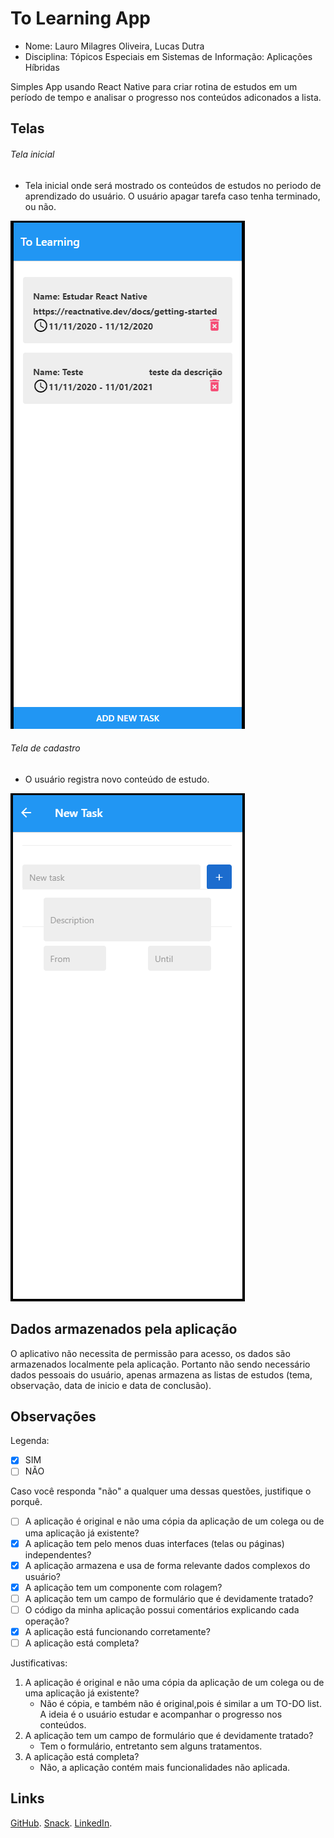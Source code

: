 # **To Learning App**

- Nome: Lauro Milagres Oliveira, Lucas Dutra
- Disciplina: Tópicos Especiais em Sistemas de Informação: Aplicações Híbridas

Simples App usando React Native para criar rotina de estudos em um período de tempo e analisar o progresso nos conteúdos adiconados a lista.

## Telas

###### Tela inicial
- Tela inicial onde será mostrado os conteúdos de estudos no periodo de aprendizado do usuário. O usuário apagar tarefa caso tenha terminado, ou não.

![Tela Inicial](assets/Tela1.png)

###### Tela de cadastro
- O usuário registra novo conteúdo de estudo.

![Tela Cadastro e Edição](assets/Tela2.png)

## Dados armazenados pela aplicação

O aplicativo não necessita de permissão para acesso, os dados são armazenados localmente pela aplicação.
Portanto não sendo necessário dados pessoais do usuário, apenas armazena as listas de estudos (tema, observação, data de inicio e data de conclusão).

## Observações

Legenda:
- [x] SIM
- [ ] NÃO

Caso você responda "não" a qualquer uma dessas questões, justifique o porquê.

- [ ] A aplicação é original e não uma cópia da aplicação de um colega ou de uma aplicação já existente?
- [x] A aplicação tem pelo menos duas interfaces (telas ou páginas) independentes?
- [x] A aplicação armazena e usa de forma relevante dados complexos do usuário?
- [x] A aplicação tem um componente com rolagem?
- [ ] A aplicação tem um campo de formulário que é devidamente tratado?
- [ ] O código da minha aplicação possui comentários explicando cada operação?
- [x] A aplicação está funcionando corretamente?
- [ ] A aplicação está completa?

Justificativas:

1. A aplicação é original e não uma cópia da aplicação de um colega ou de uma aplicação já existente?
    - Não é cópia, e também não é original,pois é similar a um TO-DO list. A ideia é o usuário estudar e acompanhar o progresso nos conteúdos.
2. A aplicação tem um campo de formulário que é devidamente tratado?
    - Tem o formulário, entretanto sem alguns tratamentos.
3. A aplicação está completa?
    - Não, a aplicação contém mais funcionalidades não aplicada.

## Links
[GitHub](https://github.com/LauroM/ToLearning).
[Snack](https://snack.expo.io/@git/github.com/LauroM/ToLearning).
[LinkedIn](https://www.linkedin.com/in/lauro-milagres-38030b167/).